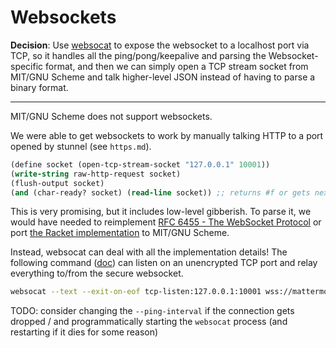 # Websockets

**Decision**: Use [websocat](https://github.com/vi/websocat) to expose the websocket
to a localhost port via TCP, so it handles all the ping/pong/keepalive and parsing
the Websocket-specific format, and then we can simply open a TCP stream socket from
MIT/GNU Scheme and talk higher-level JSON instead of having to parse a binary format.

---------

MIT/GNU Scheme does not support websockets.

We were able to get websockets to work by manually talking HTTP to a port opened by stunnel
(see `https.md`).

```lisp
(define socket (open-tcp-stream-socket "127.0.0.1" 10001))
(write-string raw-http-request socket)
(flush-output socket)
(and (char-ready? socket) (read-line socket)) ;; returns #f or gets next message
```

This is very promising, but it includes low-level gibberish. To parse it, we would
have needed to reimplement [RFC 6455 - The WebSocket Protocol](https://datatracker.ietf.org/doc/html/rfc6455)
or port [the Racket implementation](https://github.com/tonyg/racket-rfc6455) to MIT/GNU Scheme.

Instead, websocat can deal with all the implementation details! The following command ([doc](https://github.com/vi/websocat/blob/master/doc.md#tcp-listen)) can listen on an unencrypted TCP port and relay everything to/from the secure websocket.

```sh
websocat --text --exit-on-eof tcp-listen:127.0.0.1:10001 wss://mattermost.mit.edu/api/v4/websocket -H "Authorization: Bearer blabla"
```

TODO: consider changing the `--ping-interval` if the connection gets dropped / and programmatically starting the `websocat`
process (and restarting if it dies for some reason)
